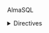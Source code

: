 AlmaSQL

<details>
<summary>Directives</summary>

Directives are functions that can extend AlmaSQL by customizing the way an expression renders.

Using a directive in your template is as simple as calling a function in a template expression.

AlmaSQL includes a number of built-in directives like `set` and `values`.

Users can also write their own custom directives.

<details>
<summary>set</summary>

Imagine table `book` and columns `id`, `title`, and `is_active`.
And you want to update book by id.

```jinja
UPDATE book
SET title = :title, is_active = :is_active
WHERE id = :id
```

But when you need to modify column, you need to change the query template.
What if you forgot to do it? This will lead to unexpected bugs.
So better to use directives that, depending on the arguments,
will render the required columns and values.

```jinja
UPDATE book{{ set({'title': 'Why do I love almasql?', 'is_active': True}) }}
WHERE id = :id
```
</details>
</details>
